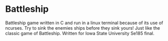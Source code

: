 # Battleship
Battleship game written in C and run in a linux terminal because of its use of ncurses. Try to sink the enemies ships before they sink yours! Just like the classic game of Battleship. Written for Iowa State University Se185 final. 
